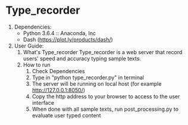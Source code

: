 # Type_recorder
1. Dependencies:
	- Python 3.6.4 :: Anaconda, Inc
	- Dash (https://plot.ly/products/dash/)
2. User Guide:
	1. What's Type_recorder
		Type_recorder is a web server that record users' speed and accuracy typing sample texts.
	2. How to run
		1. Check Dependencies
		2. Type in "python type_recorder.py" in terminal
		3. The server will be running on local host (for example http://127.0.0.1:8050/)
		4. Copy the http address to your browser to access to the user interface
		5. When done with all sample texts, run post_processing.py to evaluate user typed content
